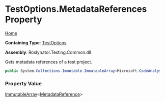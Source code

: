 # TestOptions\.MetadataReferences Property

[Home](../../../../README.md)

**Containing Type**: [TestOptions](../README.md)

**Assembly**: Roslynator\.Testing\.Common\.dll

  
Gets metadata references of a test project\.

```csharp
public System.Collections.Immutable.ImmutableArray<Microsoft.CodeAnalysis.MetadataReference> MetadataReferences { get; protected set; }
```

### Property Value

[ImmutableArray](https://docs.microsoft.com/en-us/dotnet/api/system.collections.immutable.immutablearray-1)\<[MetadataReference](https://docs.microsoft.com/en-us/dotnet/api/microsoft.codeanalysis.metadatareference)\>

